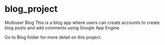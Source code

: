 # blog_project
Multiuser Blog This is a blog app where users can create accounts to create blog posts and add comments using Google App Engine


Go to Blog folder for more detail on this project.
